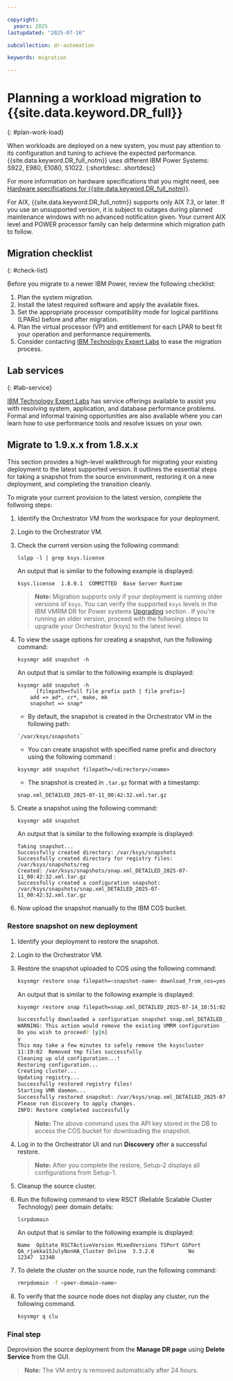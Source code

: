 ```yaml
---

copyright:
  years: 2025
lastupdated: "2025-07-16"

subcollection: dr-automation

keywords: migration

---
```


# Planning a workload migration to {{site.data.keyword.DR_full}}
{: #plan-work-load}

When workloads are deployed on a new system, you must pay attention to its configuration and tuning to achieve the expected performance. {{site.data.keyword.DR_full_notm}} uses different IBM Power Systems: S922, E980, E1080, S1022.
{:shortdesc: .shortdesc}

For more information on hardware specifications that you might need, see [Hardware specifications for {{site.data.keyword.DR_full_notm}}](/docs/dr-automation-powervs?topic=dr-automation-powervs-arch#hs).

For AIX, {{site.data.keyword.DR_full_notm}} supports only AIX 7.3, or later. If you use an unsupported version, it is subject to outages during planned maintenance windows with no advanced notification given. Your current AIX level and POWER processor family can help determine which migration path to follow.

## Migration checklist
{: #check-list}

Before you migrate to a newer IBM Power, review the following checklist:

1. Plan the system migration.
2. Install the latest required software and apply the available fixes.
3. Set the appropriate processor compatibility mode for logical partitions (LPARs) before and after migration.
4. Plan the virtual processor (VP) and entitlement for each LPAR to best fit your operation and performance requirements.
5. Consider contacting [IBM Technology Expert Labs](https://www.ibm.com/products/expertlabs) to ease the migration process.

## Lab services
{: #lab-service}

[IBM Technology Expert Labs](https://www.ibm.com/products/expertlabs) has service offerings available to assist you with resolving system, application, and database performance problems. Formal and informal training opportunities are also available where you can learn how to use performance tools and resolve issues on your own.

## Migrate to 1.9.x.x from 1.8.x.x

This section provides a high-level walkthrough for migrating your existing deployment to the latest supported version. It outlines the essential steps for taking a snapshot from the source environment, restoring it on a new deployment, and completing the transition cleanly.

To migrate your current provision to the latest version, complete the follwoing steps:

1. Identify the Orchestrator VM from the workspace for your deployment.

2. Login to the Orchestrator VM.

3. Check the current version using the following command:

   ```
   lslpp -l | grep ksys.license
   ```

   An output that is similar to the following example is displayed:

   ```
   ksys.license  1.8.0.1  COMMITTED  Base Server Runtime
   ```

   > **Note:** Migration supports only if your deployment is running older versions of `ksys`. You can verify the supported `ksys` levels in the IBM VMRM DR for Power systems [Upgrading](https://www.ibm.com/docs/en/vmrmdr/1.8.0?topic=installing-upgrading) section .
   > If you're running an older version, proceed with the follwoing steps to upgrade your Orchestrator (ksys) to the latest level.

4. To view the usage options for creating a snapshot, run the following command:

   ```
   ksysmgr add snapshot -h
   ```

   An output that is similar to the following example is displayed:

   ```
   ksysmgr add snapshot -h
         [filepath=<full file prefix path | file prefix>]
       add => ad*, cr*, make, mk
       snapshot => snap*
   ``` 

   - By default, the snapshot is created in the Orchestrator VM in the following path:
   ```
   `/var/ksys/snapshots`
   ```
   - You can create snapshot with specified name prefix and directory using the following command :
   ```
   ksysmgr add snapshot filepath=/<directory>/<name>
   ```
   - The snapshot is created in `.tar.gz` format with a timestamp:
   ```
   snap.xml_DETAILED_2025-07-11_00:42:32.xml.tar.gz
   ```
  
5. Create a snapshot using the following command:

   ```bash
   ksysmgr add snapshot
   ```

   An output that is similar to the following example is displayed:
   
    ```
   Taking snapshot...
   Successfully created directory: /var/ksys/snapshots
   Successfully created directory for registry files: /var/ksys/snapshots/reg
   Created: /var/ksys/snapshots/snap.xml_DETAILED_2025-07-11_00:42:32.xml.tar.gz
   Successfully created a configuration snapshot: /var/ksys/snapshots/snap.xml_DETAILED_2025-07-11_00:42:32.xml.tar.gz
   ```
6. Now upload the snapshot manually to the IBM COS bucket.

### Restore snapshot on new deployment

1. Identify your deployment to restore the snapshot.

2. Login to the Orchestrator VM.

3. Restore the snapshot uploaded to COS using the following command:

   ```bash
   ksysmgr restore snap filepath=<snapshot-name> download_from_cos=yes region=<Region> bucketname=<Bucket-Name>
   ```

   An output that is similar to the following example is displayed:

   ```bash
   ksysmgr restore snap filepath=snap.xml_DETAILED_2025-07-14_10:51:02.xml.tar.gz download_from_cos=yes region=us-south bucketname=dra-cos-bucket-dev

   Successfully downloaded a configuration snapshot snap.xml_DETAILED_2025-07-14_10:51:02.xml.tar.gz from cos bucket dra-cos-bucket-dev
   WARNING: This action would remove the existing VMRM configuration
   Do you wish to proceed? [y|n]
   y
   This may take a few minutes to safely remove the ksyscluster
   11:19:02  Removed tmp files successfully
   Cleaning up old configuration...!
   Restoring configuration...
   Creating cluster...
   Updating registry...
   Successfully restored registry files!
   Starting VMR daemon...
   Successfully restored snapshot: /var/ksys/snap.xml_DETAILED_2025-07-14_10:51:02.xml!
   Please run discovery to apply changes.
   INFO: Restore completed successfully
   ```

   > **Note:** The above command uses the API key stored in the DB to access the COS bucket for downloading the snapshot.

4. Log in to the Orchestrator UI and run **Discovery** after a successful restore.

   > **Note:** After you complete the restore, Setup-2 displays all configurations from Setup-1.

5. Cleanup the source cluster.

6. Run the following command to view RSCT (Reliable Scalable Cluster Technology) peer domain details:

   ```bash
   lsrpdomain
   ```

   An output that is similar to the following example is displayed:

   ```
   Name  OpState RSCTActiveVersion MixedVersions TSPort GSPort
   QA_rjakka15JulyNonHA_Cluster Online  3.3.2.0           No            12347  12348
   ```

7. To delete the cluster on the source node, run the following command:

   ```bash
   rmrpdomain -f <peer-domain-name>
   ```

8. To verify that the source node does not display any cluster, run the following command.

   ```bash
   ksysmgr q clu
   ```

### Final step

Deprovision the source deployment from the **Manage DR page** using **Delete Service** from the GUI.

> **Note:** The VM entry is removed automatically after 24 hours.
